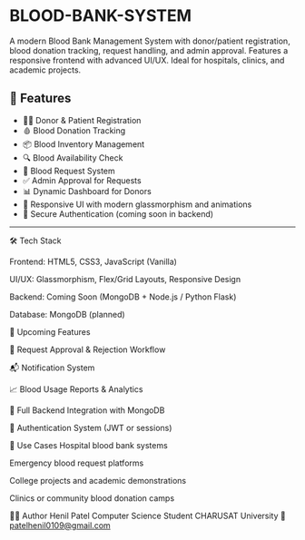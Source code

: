 # BLOOD-BANK-SYSTEM
A modern Blood Bank Management System with donor/patient registration, blood donation tracking, request handling, and admin approval. Features a responsive frontend with advanced UI/UX. Ideal for hospitals, clinics, and academic projects.

## 🚀 Features

- 🧑‍💻 Donor & Patient Registration
- 🩸 Blood Donation Tracking
- 📦 Blood Inventory Management
- 🔍 Blood Availability Check
- 📝 Blood Request System
- ✅ Admin Approval for Requests
- 📊 Dynamic Dashboard for Donors
- 📱 Responsive UI with modern glassmorphism and animations
- 🔐 Secure Authentication (coming soon in backend)
--------------------------------------------------------------------------------------------------------------------------------------------------------------------
🛠️ Tech Stack

Frontend: HTML5, CSS3, JavaScript (Vanilla)

UI/UX: Glassmorphism, Flex/Grid Layouts, Responsive Design

Backend: Coming Soon (MongoDB + Node.js / Python Flask)

Database: MongoDB (planned)

🧩 Upcoming Features

📄 Request Approval & Rejection Workflow

📬 Notification System

📈 Blood Usage Reports & Analytics

🧾 Full Backend Integration with MongoDB

🔐 Authentication System (JWT or sessions)


📌 Use Cases
Hospital blood bank systems

Emergency blood request platforms

College projects and academic demonstrations

Clinics or community blood donation camps

👨‍💻 Author
Henil Patel
Computer Science Student
CHARUSAT University
📧 patelhenil0109@gmail.com
